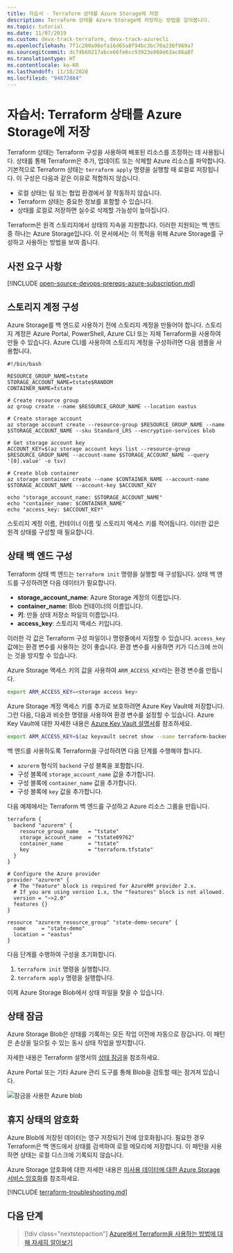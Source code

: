 ```yaml
---
title: 자습서 - Terraform 상태를 Azure Storage에 저장
description: Terraform 상태를 Azure Storage에 저장하는 방법을 알아봅니다.
ms.topic: tutorial
ms.date: 11/07/2019
ms.custom: devx-track-terraform, devx-track-azurecli
ms.openlocfilehash: 7f1c200a96efa16d65a8f94bc3bc70a236f969a7
ms.sourcegitcommit: dc74b60217abce66fe6cc93923e869e63ac86a8f
ms.translationtype: HT
ms.contentlocale: ko-KR
ms.lasthandoff: 11/18/2020
ms.locfileid: "94872884"
---
```

# <a name="tutorial-store-terraform-state-in-azure-storage"></a>자습서: Terraform 상태를 Azure Storage에 저장

Terraform 상태는 Terraform 구성을 사용하여 배포된 리소스를 조정하는 데 사용됩니다. 상태를 통해 Terraform은 추가, 업데이트 또는 삭제할 Azure 리소스를 파악합니다. 기본적으로 Terraform 상태는 `terraform apply` 명령을 실행할 때 로컬로 저장됩니다. 이 구성은 다음과 같은 이유로 적합하지 않습니다.

- 로컬 상태는 팀 또는 협업 환경에서 잘 작동하지 않습니다.
- Terraform 상태는 중요한 정보를 포함할 수 있습니다.
- 상태를 로컬로 저장하면 실수로 삭제할 가능성이 높아집니다.

Terraform은 원격 스토리지에서 상태의 지속을 지원합니다. 이러한 지원되는 백 엔드 중 하나는 Azure Storage입니다. 이 문서에서는 이 목적을 위해 Azure Storage를 구성하고 사용하는 방법을 보여 줍니다.

## <a name="prerequisites"></a>사전 요구 사항

[!INCLUDE [open-source-devops-prereqs-azure-subscription.md](../includes/open-source-devops-prereqs-azure-subscription.md)]

## <a name="configure-storage-account"></a>스토리지 계정 구성

Azure Storage를 백 엔드로 사용하기 전에 스토리지 계정을 만들어야 합니다. 스토리지 계정은 Azure Portal, PowerShell, Azure CLI 또는 자체 Terraform을 사용하여 만들 수 있습니다. Azure CLI를 사용하여 스토리지 계정을 구성하려면 다음 샘플을 사용합니다.

```azurecli
#!/bin/bash

RESOURCE_GROUP_NAME=tstate
STORAGE_ACCOUNT_NAME=tstate$RANDOM
CONTAINER_NAME=tstate

# Create resource group
az group create --name $RESOURCE_GROUP_NAME --location eastus

# Create storage account
az storage account create --resource-group $RESOURCE_GROUP_NAME --name $STORAGE_ACCOUNT_NAME --sku Standard_LRS --encryption-services blob

# Get storage account key
ACCOUNT_KEY=$(az storage account keys list --resource-group $RESOURCE_GROUP_NAME --account-name $STORAGE_ACCOUNT_NAME --query '[0].value' -o tsv)

# Create blob container
az storage container create --name $CONTAINER_NAME --account-name $STORAGE_ACCOUNT_NAME --account-key $ACCOUNT_KEY

echo "storage_account_name: $STORAGE_ACCOUNT_NAME"
echo "container_name: $CONTAINER_NAME"
echo "access_key: $ACCOUNT_KEY"
```

스토리지 계정 이름, 컨테이너 이름 및 스토리지 액세스 키를 적어둡니다. 이러한 값은 원격 상태를 구성할 때 필요합니다.

## <a name="configure-state-back-end"></a>상태 백 엔드 구성

Terraform 상태 백 엔드는 `terraform init` 명령을 실행할 때 구성됩니다. 상태 백 엔드를 구성하려면 다음 데이터가 필요합니다.

- **storage_account_name**: Azure Storage 계정의 이름입니다.
- **container_name**: Blob 컨테이너의 이름입니다.
- **키**: 만들 상태 저장소 파일의 이름입니다.
- **access_key**: 스토리지 액세스 키입니다.

이러한 각 값은 Terraform 구성 파일이나 명령줄에서 지정할 수 있습니다. `access_key` 값에는 환경 변수를 사용하는 것이 좋습니다. 환경 변수를 사용하면 키가 디스크에 쓰이는 것을 방지할 수 있습니다.

Azure Storage 액세스 키의 값을 사용하여 `ARM_ACCESS_KEY`라는 환경 변수를 만듭니다.

```bash
export ARM_ACCESS_KEY=<storage access key>
```

Azure Storage 계정 액세스 키를 추가로 보호하려면 Azure Key Vault에 저장합니다. 그런 다음, 다음과 비슷한 명령을 사용하여 환경 변수를 설정할 수 있습니다. Azure Key Vault에 대한 자세한 내용은 [Azure Key Vault 설명서](/azure/key-vault/secrets/quick-create-cli)를 참조하세요.

```bash
export ARM_ACCESS_KEY=$(az keyvault secret show --name terraform-backend-key --vault-name myKeyVault --query value -o tsv)
```

백 엔드를 사용하도록 Terraform을 구성하려면 다음 단계를 수행해야 합니다.
- `azurerm` 형식의 `backend` 구성 블록을 포함합니다.
- 구성 블록에 `storage_account_name` 값을 추가합니다.
- 구성 블록에 `container_name` 값을 추가합니다.
- 구성 블록에 `key` 값을 추가합니다.

다음 예제에서는 Terraform 백 엔드를 구성하고 Azure 리소스 그룹을 만듭니다.

```hcl
terraform {
  backend "azurerm" {
    resource_group_name   = "tstate"
    storage_account_name  = "tstate09762"
    container_name        = "tstate"
    key                   = "terraform.tfstate"
  }
}

# Configure the Azure provider
provider "azurerm" { 
  # The "feature" block is required for AzureRM provider 2.x. 
  # If you are using version 1.x, the "features" block is not allowed.
  version = "~>2.0"
  features {}
}

resource "azurerm_resource_group" "state-demo-secure" {
  name     = "state-demo"
  location = "eastus"
}
```

다음 단계를 수행하여 구성을 초기화합니다.

1. `terraform init` 명령을 실행합니다.
1. `terraform apply` 명령을 실행합니다.

이제 Azure Storage Blob에서 상태 파일을 찾을 수 있습니다.

## <a name="state-locking"></a>상태 잠금

Azure Storage Blob은 상태를 기록하는 모든 작업 이전에 자동으로 잠깁니다. 이 패턴은 손상을 일으킬 수 있는 동시 상태 작업을 방지합니다. 

자세한 내용은 Terraform 설명서의 [상태 잠금](https://www.terraform.io/docs/state/locking.html)을 참조하세요.

Azure Portal 또는 기타 Azure 관리 도구를 통해 Blob을 검토할 때는 잠겨져 있습니다.

![잠금을 사용한 Azure blob](media/store-state-in-azure-storage/lock.png)

## <a name="encryption-at-rest"></a>휴지 상태의 암호화

Azure Blob에 저장된 데이터는 영구 저장되기 전에 암호화됩니다. 필요한 경우 Terraform은 백 엔드에서 상태를 검색하여 로컬 메모리에 저장합니다. 이 패턴을 사용하면 상태는 로컬 디스크에 기록되지 않습니다.

Azure Storage 암호화에 대한 자세한 내용은 [미사용 데이터에 대한 Azure Storage 서비스 암호화](/azure/storage/common/storage-service-encryption)를 참조하세요.

[!INCLUDE [terraform-troubleshooting.md](includes/terraform-troubleshooting.md)]

## <a name="next-steps"></a>다음 단계

> [!div class="nextstepaction"] 
> [Azure에서 Terraform을 사용하는 방법에 대해 자세히 알아보기](/azure/terraform)

